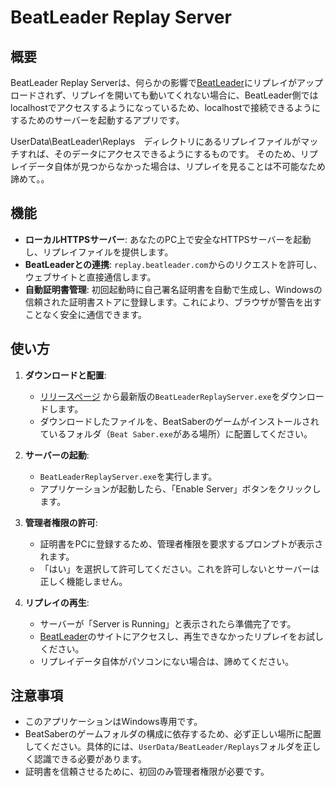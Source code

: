 # BeatLeader Replay Server

## 概要

BeatLeader Replay Serverは、何らかの影響で[BeatLeader](https://www.beatleader.xyz/)にリプレイがアップロードされず、リプレイを開いても動いてくれない場合に、BeatLeader側ではlocalhostでアクセスするようになっているため、localhostで接続できるようにするためのサーバーを起動するアプリです。

UserData\BeatLeader\Replays　ディレクトリにあるリプレイファイルがマッチすれば、そのデータにアクセスできるようにするものです。
そのため、リプレイデータ自体が見つからなかった場合は、リプレイを見ることは不可能なため諦めて。。

## 機能

-   **ローカルHTTPSサーバー**: あなたのPC上で安全なHTTPSサーバーを起動し、リプレイファイルを提供します。
-   **BeatLeaderとの連携**: `replay.beatleader.com`からのリクエストを許可し、ウェブサイトと直接通信します。
-   **自動証明書管理**: 初回起動時に自己署名証明書を自動で生成し、Windowsの信頼された証明書ストアに登録します。これにより、ブラウザが警告を出すことなく安全に通信できます。

## 使い方

1.  **ダウンロードと配置**:
    -   [リリースページ](https://github.com/nullpon16tera/beatleader-replay-server/releases) から最新版の`BeatLeaderReplayServer.exe`をダウンロードします。
    -   ダウンロードしたファイルを、BeatSaberのゲームがインストールされているフォルダ（`Beat Saber.exe`がある場所）に配置してください。

2.  **サーバーの起動**:
    -   `BeatLeaderReplayServer.exe`を実行します。
    -   アプリケーションが起動したら、「Enable Server」ボタンをクリックします。

3.  **管理者権限の許可**:
    -   証明書をPCに登録するため、管理者権限を要求するプロンプトが表示されます。
    -   「はい」を選択して許可してください。これを許可しないとサーバーは正しく機能しません。

4.  **リプレイの再生**:
    -   サーバーが「Server is Running」と表示されたら準備完了です。
    -   [BeatLeader](https://replay.beatleader.xyz/)のサイトにアクセスし、再生できなかったリプレイをお試しください。
    -   リプレイデータ自体がパソコンにない場合は、諦めてください。

## 注意事項

-   このアプリケーションはWindows専用です。
-   BeatSaberのゲームフォルダの構成に依存するため、必ず正しい場所に配置してください。具体的には、`UserData/BeatLeader/Replays`フォルダを正しく認識できる必要があります。
-   証明書を信頼させるために、初回のみ管理者権限が必要です。
